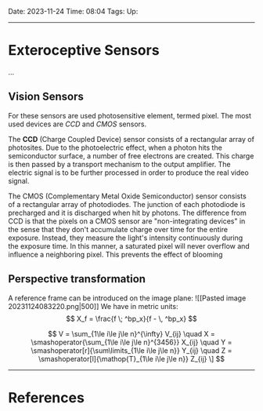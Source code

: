 Date: 2023-11-24
Time: 08:04
Tags:
Up: 

---
# Exteroceptive Sensors

...

## Vision Sensors

For these sensors are used photosensitive element, termed pixel. The most used devices are *CCD* and *CMOS* sensors.

The **CCD** (Charge Coupled Device) sensor consists of a rectangular array of photosites. Due to the photoelectric effect, when a photon hits the semiconductor surface, a number of free electrons are created. This charge is then passed by a transport mechanism to the output amplifier. The electric signal is to be further processed in order to produce the real video signal.

The CMOS (Complementary Metal Oxide Semiconductor) sensor consists of a rectangular array of photodiodes. The junction of each photodiode is precharged and it is discharged when hit by photons. The difference from CCD is that the pixels on a CMOS sensor are "non-integrating devices" in the sense that they don't accumulate charge over time for the entire exposure. Instead, they measure the light's intensity continuously during the exposure time. In this manner, a saturated pixel will never overflow and influence a neighboring pixel. This prevents the effect of blooming

## Perspective transformation

A reference frame can be introduced on the image plane:
![[Pasted image 20231124083220.png|500]]
We have in metric units:
$$
X_f = \frac{f \; ^bp_x}{f - \, ^bp_x}
$$

$$
V = \sum_{1\le i\le j\le n}^{\infty} V_{ij} \quad X = \smashoperator{\sum_{1\le i\le j\le n}^{3456}} X_{ij} \quad Y = \smashoperator[r]{\sum\limits_{1\le i\le j\le n}} Y_{ij} \quad Z = \smashoperator[l]{\mathop{T}_{1\le i\le j\le n}} Z_{ij} \]
$$

---
# References
